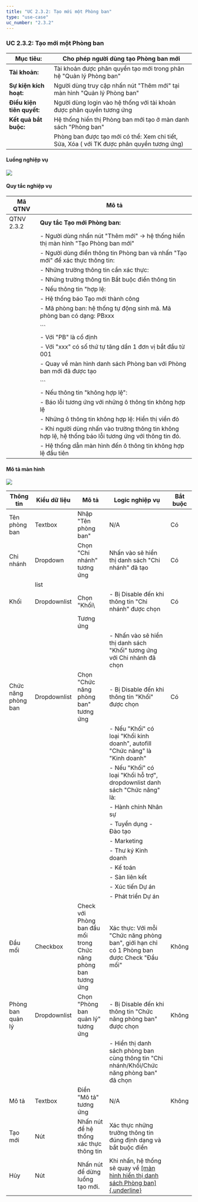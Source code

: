 ```yaml
---
title: "UC 2.3.2: Tạo mới một Phòng ban"
type: "use-case"
uc_number: "2.3.2"
---
```


### UC 2.3.2: Tạo mới một Phòng ban

| **Mục tiêu:** | Cho phép người dùng tạo Phòng ban mới |
| --- | --- |
| **Tài khoản:** | Tài khoản được phân quyền tạo mới trong phân hệ "Quản lý Phòng ban" |
| **Sự kiện kích hoạt:** | Người dùng truy cập nhấn nút "Thêm mới" tại màn hình "Quản lý Phòng ban" |
| **Điều kiện tiên quyết:** | Người dùng login vào hệ thống với tài khoản được phân quyền tương ứng |
| **Kết quả bắt buộc:** | Hệ thống hiển thị Phòng ban mới tạo ở màn danh sách "Phòng ban" |
|  | Phòng ban được tạo mới có thể: Xem chi tiết, Sửa, Xóa ( với TK được phân quyền tương ứng) |

#### Luồng nghiệp vụ

![](media/image69.png)

#### Quy tắc nghiệp vụ

| **Mã QTNV** | **Mô tả** |
| --- | --- |
| QTNV 2.3.2 | **Quy tắc Tạo mới Phòng ban:** |
|  | - Người dùng nhấn nút "Thêm mới" -\> hệ thống hiển thị màn hình "Tạo Phòng ban mới" |
|  | - Người dùng điền thông tin Phòng ban và nhấn "Tạo mới" để xác thực thông tin: |
|  | - Những trường thông tin cần xác thực: |
|  | - Những trường thông tin Bắt buộc điền thông tin |
|  | - Nếu thông tin "hợp lệ: |
|  | - Hệ thống báo Tạo mới thành công |
|  | - Mã phòng ban: hệ thống tự động sinh mã. Mã phòng ban có dạng: PBxxx |
|  | <!-- --> |
|  | ``` |
|  | - Với "PB" là cố định |
|  | - Với "xxx" có số thứ tự tăng dần 1 đơn vị bắt đầu từ 001 |
|  | - Quay về màn hình danh sách Phòng ban với Phòng ban mới đã được tạo |
|  | <!-- --> |
|  | ``` |
|  | - Nếu thông tin "không hợp lệ": |
|  | - Báo lỗi tương ứng với những ô thông tin không hợp lệ |
|  | - Những ô thông tin không hợp lệ: Hiển thị viền đỏ |
|  | - Khi người dùng nhấn vào trường thông tin không hợp lệ, hệ thống báo lỗi tương ứng với thông tin đó. |
|  | - Hệ thống dẫn màn hình đến ô thông tin không hợp lệ đầu tiên |

#### Mô tả màn hình

![](media/image73.png)

| **Thông tin** | **Kiểu dữ liệu** | **Mô tả** | **Logic nghiệp vụ** | **Bắt buộc** |
| --- | --- | --- | --- | --- |
| Tên phòng ban | Textbox | Nhập "Tên phòng ban" | N/A | Có |
| Chi nhánh | Dropdown | Chọn "Chi nhánh" tương ứng | Nhấn vào sẽ hiển thị danh sách "Chi nhánh" đã tạo | Có |
|  | list |  |  |  |
| Khối | Dropdownlist | Chọn "Khối\ | \- Bị Disable đến khi thông tin "Chi nhánh" được chọn | Có |
|  |  | Tương ứng |  |  |
|  |  |  | \- Nhấn vào sẽ hiển thị danh sách "Khối" tương ứng với Chi nhánh đã chọn |  |
| Chức năng phòng ban | Dropdownlist | Chọn "Chức năng phòng ban" tương ứng | \- Bị Disable đến khi thông tin "Khối" được chọn | Có |
|  |  |  | \- Nếu "Khối" có loại "Khối kinh doanh", autofill "Chức năng" là "Kinh doanh" |  |
|  |  |  | \- Nếu "Khối" có loại "Khối hỗ trợ", dropdownlist danh sách "Chức năng" là: |  |
|  |  |  | - Hành chính Nhân sự |  |
|  |  |  | - Tuyển dụng - Đào tạo |  |
|  |  |  | - Marketing |  |
|  |  |  | - Thư ký Kinh doanh |  |
|  |  |  | - Kế toán |  |
|  |  |  | - Sàn liên kết |  |
|  |  |  | - Xúc tiến Dự án |  |
|  |  |  | - Phát triển Dự án |  |
| Đầu mối | Checkbox | Check với Phòng ban đầu mối trong Chức năng phòng ban tương ứng | Xác thực: Với mỗi "Chức năng phòng ban", giới hạn chỉ có 1 Phòng ban được Check "Đầu mối" | Không |
| Phòng ban quản lý | Dropdownlist | Chọn "Phòng ban quản lý" tương ứng | \- Bị Disable đến khi thông tin "Chức năng phòng ban" được chọn | Không |
|  |  |  | \- Hiển thị danh sách phòng ban cùng thông tin "Chi nhánh/Khối/Chức năng phòng ban" đã chọn |  |
| Mô tả | Textbox | Điền "Mô tả" tương ứng | N/A | Không |
| Tạo mới | Nút | Nhấn nút để hệ thống xác thực thông tin | Xác thực những trường thông tin đúng định dạng và bắt buộc điền |  |
| Hủy | Nút | Nhấn nút để dừng luồng tạo mới. | Khi nhấn, hệ thống sẽ quay về [[màn hình hiển thị danh sách Phòng ban]{.underline}](#uc-2.3.1-xem-danh-sách-tìm-kiếm-phòng-ban) |  |
